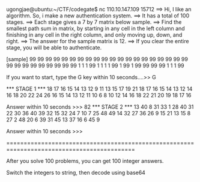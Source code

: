 ugongjae@ubuntu:~/CTF/codegate$ nc 110.10.147.109 15712
==> Hi, I like an algorithm. So, i make a new authentication system.
==> It has a total of 100 stages.
==> Each stage gives a 7 by 7 matrix below sample.
==> Find the smallest path sum in matrix, 
    by starting in any cell in the left column and finishing in any cell in the right column, 
    and only moving up, down, and right.
==> The answer for the sample matrix is 12.
==> If you clear the entire stage, you will be able to authenticate.

[sample]
99 99 99 99 99 99 99 
99 99 99 99 99 99 99 
99 99 99 99 99 99 99 
99 99 99 99 99 99 99 
99  1  1  1 99  1  1 
 1  1 99  1 99  1 99 
99 99 99  1  1  1 99 

If you want to start, type the G key within 10 seconds....>> G

*** STAGE 1 ***
18 17 16 15 14 13 12 
 9 11 13 15 17 19 21 
18 17 16 15 14 13 12 
14 16 18 20 22 24 26 
16 15 14 13 12 11 10 
 6  8 10 12 14 16 18 
22 21 20 19 18 17 16 

Answer within 10 seconds >>> 82
*** STAGE 2 ***
13 40  8 31 33  1 28 
40 31 22 30 36 40 39 
32 15 32 24  7 10  7 
25 48 49 14 32 27 36 
26  9 15 21 13 15  8 
27  2 48 20  6 39 31 
45 13 37 16  6 45  9 

Answer within 10 seconds >>>

===========================================================================================

After you solve 100 problems, you can get 100 integer answers.

Switch the integers to string, then decode using base64
